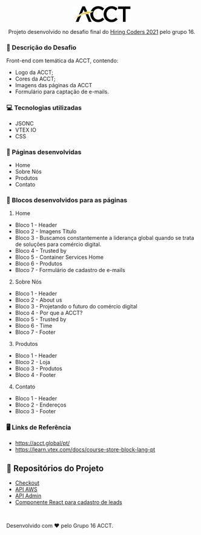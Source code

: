 <div align="center">
  <img src="https://github.com/HiringCodersVTEX-16/desafiofinal-frontend/blob/main/assets/img/logo-acct.svg" width="30%">
	</br><p>Projeto desenvolvido no desafio final do <a href="https://www.hiringcoders.com.br/" target="_blank">Hiring Coders 2021</a> pelo grupo 16.</br>
	<p> <strong> </strong></p>
    	
</div>

### 🧾 Descrição do Desafio

Front-end com temática da ACCT, contendo:
- Logo da ACCT;
- Cores da ACCT;
- Imagens das páginas da ACCT
- Formulário para captação de e-mails.

### :computer: Tecnologias utilizadas

- JSONC
- VTEX IO
- CSS

### 📌 Páginas desenvolvidas
- Home
- Sobre Nós
- Produtos
- Contato

### 📝 Blocos desenvolvidos para as páginas
1. Home
- Bloco 1 - Header
- Bloco 2 - Imagens Título
- Bloco 3 - Buscamos constantemente a liderança global quando se trata de soluções para comércio digital.
- Bloco 4 - Trusted by
- Bloco 5 - Container Services Home
- Bloco 6 - Produtos
- Bloco 7 - Formulário de cadastro de e-mails

2. Sobre Nós
- Bloco 1 - Header
- Bloco 2 - About us
- Bloco 3 - Projetando o futuro do comércio digital
- Bloco 4 - Por que a ACCT?
- Bloco 5 - Trusted by
- Bloco 6 - Time
- Bloco 7 - Footer

3. Produtos
- Bloco 1 - Header
- Bloco 2 - Loja
- Bloco 3 - Produtos
- Bloco 4 - Footer

4. Contato
- Bloco 1 - Header
- Bloco 2 - Endereços
- Bloco 3 - Footer

### 🖥️ Links de Referência
- https://acct.global/pt/
- https://learn.vtex.com/docs/course-store-block-lang-pt

## 📂 Repositórios do Projeto
- <a href=https://github.com/HiringCodersVTEX-16/desafiofinal-checkout>Checkout</a>
- <a href="https://github.com/HiringCodersVTEX-16/desafiofinal-apiaws">API AWS</a>
- <a href="https://github.com/HiringCodersVTEX-16/APIAdmin">API Admin</a>
- <a href="https://github.com/HiringCodersVTEX-16/react-app-template">Componente React para cadastro de leads</a>

<br>

Desenvolvido com ❤︎ pelo Grupo 16 ACCT.
